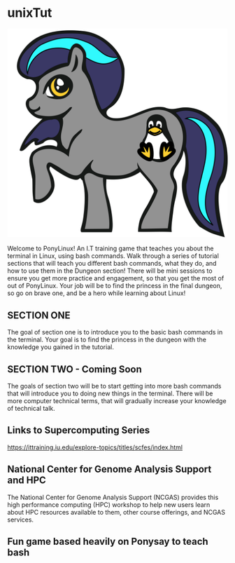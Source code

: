 # unixTut
![pony photo](/Images/ponytweak.png)

Welcome to PonyLinux! An I.T training game that teaches you about the terminal in Linux, using bash commands.
Walk through a series of tutorial sections that will teach you different bash commands, what they do, and how to use them in the Dungeon section!
There will be mini sessions to ensure you get more practice and engagement, so that you get the most of out of PonyLinux.
Your job will be to find the princess in the final dungeon, so go on brave one, and be a hero while learning about Linux!


## SECTION ONE ##
The goal of section one is to introduce you to the basic bash commands in the terminal.
Your goal is to find the princess in the dungeon with the knowledge you gained in the tutorial.


## SECTION TWO - Coming Soon ##
The goals of section two will be to start getting into more bash commands that will introduce you to doing new things in the terminal.
There will be more computer technical terms, that will gradually increase your knowledge of technical talk.


## Links to Supercomputing Series ##
https://ittraining.iu.edu/explore-topics/titles/scfes/index.html


## National Center for Genome Analysis Support and HPC ##
The National Center for Genome Analysis Support (NCGAS) provides this high performance computing (HPC) workshop to help new users learn about HPC resources available to them,
 other course offerings, and NCGAS services.
## Fun game based heavily on Ponysay to teach bash ##


